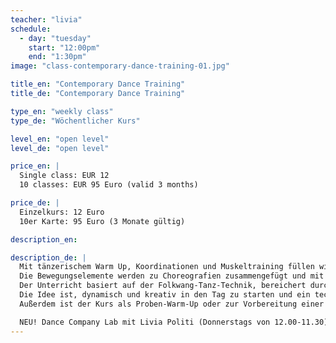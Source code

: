 ```yaml
---
teacher: "livia"
schedule:
  - day: "tuesday"
    start: "12:00pm"
    end: "1:30pm"
image: "class-contemporary-dance-training-01.jpg"

title_en: "Contemporary Dance Training"
title_de: "Contemporary Dance Training"

type_en: "weekly class"
type_de: "Wöchentlicher Kurs"

level_en: "open level"
level_de: "open level"

price_en: |
  Single class: EUR 12  
  10 classes: EUR 95 Euro (valid 3 months)

price_de: |
  Einzelkurs: 12 Euro  
  10er Karte: 95 Euro (3 Monate gültig)

description_en:

description_de: |
  Mit tänzerischem Warm Up, Koordinationen und Muskeltraining füllen wir den Raum mit Bewegung, Dynamik und Musikalität. Wir wechseln die Ebenen, die Texturen, die Richtungen.
  Die Bewegungselemente werden zu Choreografien zusammengefügt und mit kleinen Improvisations-Aufgaben ergänzt.
  Der Unterricht basiert auf der Folkwang-Tanz-Technik, bereichert durch Elemente der Alexander-Technik.
  Die Idee ist, dynamisch und kreativ in den Tag zu starten und ein technisches und choreographisches Repertoire aufzubauen.
  Außerdem ist der Kurs als Proben-Warm-Up oder zur Vorbereitung einer Tanz-Aufnahmeprüfung geeignet.

  NEU! Dance Company Lab mit Livia Politi (Donnerstags von 12.00-11.30)
---
```

